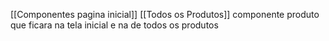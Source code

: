 [[Componentes pagina inicial]] [[Todos os Produtos]]
componente produto que ficara na tela inicial e na de todos os produtos